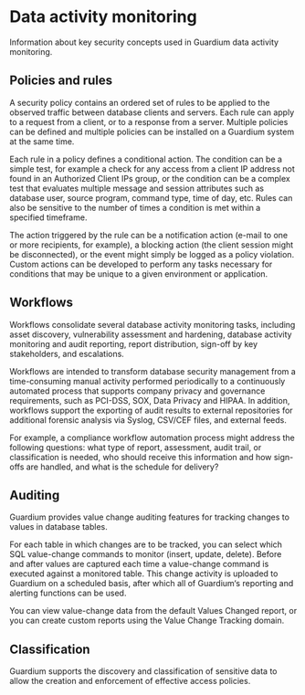 # Data activity monitoring

Information about key security concepts used in Guardium data activity monitoring.

## Policies and rules

A security policy contains an ordered set of rules to be applied to the observed traffic between database clients and servers. Each rule can apply to a request from a client, or to a response from a server. Multiple policies can be defined and multiple policies can be installed on a Guardium system at the same time.

Each rule in a policy defines a conditional action. The condition can be a simple test, for example a check for any access from a client IP address not found in an Authorized Client IPs group, or the condition can be a complex test that evaluates multiple message and session attributes such as database user, source program, command type, time of day, etc. Rules can also be sensitive to the number of times a condition is met within a specified timeframe.

The action triggered by the rule can be a notification action (e-mail to one or more recipients, for example), a blocking action (the client session might be disconnected), or the event might simply be logged as a policy violation. Custom actions can be developed to perform any tasks necessary for conditions that may be unique to a given environment or application.

## Workflows

Workflows consolidate several database activity monitoring tasks, including asset discovery, vulnerability assessment and hardening, database activity monitoring and audit reporting, report distribution, sign-off by key stakeholders, and escalations.

Workflows are intended to transform database security management from a time-consuming manual activity performed periodically to a continuously automated process that supports company privacy and governance requirements, such as PCI-DSS, SOX, Data Privacy and HIPAA. In addition, workflows support the exporting of audit results to external repositories for additional forensic analysis via Syslog, CSV/CEF files, and external feeds.

For example, a compliance workflow automation process might address the following questions: what type of report, assessment, audit trail, or classification is needed, who should receive this information and how sign-offs are handled, and what is the schedule for delivery?

## Auditing

Guardium provides value change auditing features for tracking changes to values in database tables.

For each table in which changes are to be tracked, you can select which SQL value-change commands to monitor (insert, update, delete). Before and after values are captured each time a value-change command is executed against a monitored table. This change activity is uploaded to Guardium on a scheduled basis, after which all of Guardium‘s reporting and alerting functions can be used.

You can view value-change data from the default Values Changed report, or you can create custom reports using the Value Change Tracking domain. 

## Classification

Guardium supports the discovery and classification of sensitive data to allow the creation and enforcement of effective access policies.
